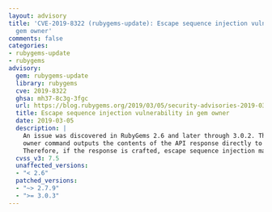 ```yaml
---
layout: advisory
title: 'CVE-2019-8322 (rubygems-update): Escape sequence injection vulnerability in
  gem owner'
comments: false
categories:
- rubygems-update
- rubygems
advisory:
  gem: rubygems-update
  library: rubygems
  cve: 2019-8322
  ghsa: mh37-8c3g-3fgc
  url: https://blog.rubygems.org/2019/03/05/security-advisories-2019-03.html
  title: Escape sequence injection vulnerability in gem owner
  date: 2019-03-05
  description: |
    An issue was discovered in RubyGems 2.6 and later through 3.0.2. The gem
    owner command outputs the contents of the API response directly to stdout.
    Therefore, if the response is crafted, escape sequence injection may occur.
  cvss_v3: 7.5
  unaffected_versions:
  - "< 2.6"
  patched_versions:
  - "~> 2.7.9"
  - ">= 3.0.3"
---
```


